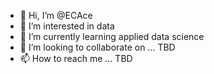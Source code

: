 - 👋 Hi, I’m @ECAce
- 👀 I’m interested in data
- 🌱 I’m currently learning applied data science
- 💞️ I’m looking to collaborate on ... TBD
- 📫 How to reach me ... TBD

<!---
ECAce/ECAce is a ✨ special ✨ repository because its `README.md` (this file) appears on your GitHub profile.
You can click the Preview link to take a look at your changes.
--->
